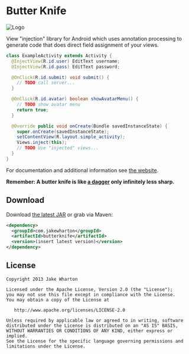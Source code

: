 Butter Knife
============

![Logo](website/static/logo.png)

View "injection" library for Android which uses annotation processing to
generate code that does direct field assignment of your views.

```java
class ExampleActivity extends Activity {
  @InjectView(R.id.user) EditText username;
  @InjectView(R.id.pass) EditText password;

  @OnClick(R.id.submit) void submit() {
    // TODO call server...
  }

  @OnClick(R.id.avatar) boolean showAvatarMenu() {
    // TODO show avatar menu
    return true;
  }

  @Override public void onCreate(Bundle savedInstanceState) {
    super.onCreate(savedInstanceState);
    setContentView(R.layout.simple_activity);
    Views.inject(this);
    // TODO Use "injected" views...
  }
}
```

For documentation and additional information see [the website][3].

__Remember: A butter knife is like [a dagger][1] only infinitely less sharp.__



Download
--------

Download [the latest JAR][2] or grab via Maven:

```xml
<dependency>
  <groupId>com.jakewharton</groupId>
  <artifactId>butterknife</artifactId>
  <version>(insert latest version)</version>
</dependency>
```



License
-------

    Copyright 2013 Jake Wharton

    Licensed under the Apache License, Version 2.0 (the "License");
    you may not use this file except in compliance with the License.
    You may obtain a copy of the License at

       http://www.apache.org/licenses/LICENSE-2.0

    Unless required by applicable law or agreed to in writing, software
    distributed under the License is distributed on an "AS IS" BASIS,
    WITHOUT WARRANTIES OR CONDITIONS OF ANY KIND, either express or implied.
    See the License for the specific language governing permissions and
    limitations under the License.



 [1]: http://square.github.com/dagger/
 [2]: http://repository.sonatype.org/service/local/artifact/maven/redirect?r=central-proxy&g=com.jakewharton&a=butterknife&v=LATEST
 [3]: http://jakewharton.github.com/butterknife/
